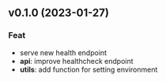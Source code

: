## v0.1.0 (2023-01-27)

### Feat

- serve new health endpoint
- **api**: improve healthcheck endpoint
- **utils**: add function for setting environment

